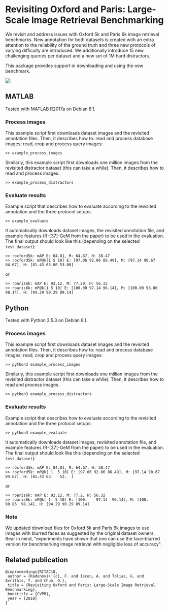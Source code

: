 # Revisiting Oxford and Paris: Large-Scale Image Retrieval Benchmarking

We revisit and address issues with Oxford 5k and Paris 6k image retrieval benchmarks. New annotation for both datasets is created with an extra attention to the reliability of the ground truth and three new protocols of varying difficulty are introduced. We additionally introduce 15 new challenging queries per dataset and a new set of 1M hard distractors.

This package provides support in downloading and using the new benchmark.

<img src="http://cmp.felk.cvut.cz/revisitop/img/revisitop_teaser_medium.png" width=\textwidth/>

## MATLAB

Tested with MATLAB R2017a on Debian 8.1.

### Process images

This example script first downloads dataset images and the revisited annotation files. Then, it describes how to: read and process database images; read, crop and process query images:
```
>> example_process_images
```
Similarly, this example script first downloads one million images from the revisited distractor dataset (this can take a while). Then, it describes how to read and process images.
```
>> example_process_distractors
```

### Evaluate results

Example script that describes how to evaluate according to the revisited annotation and the three protocol setups:
```
>> example_evaluate
```
It automatically downloads dataset images, the revisited annotation file, and example features (R-[37]-GeM from the paper) to be used in the evaluation.
The final output should look like this (depending on the selected ```test_dataset```):
```
>> roxford5k: mAP E: 84.81, M: 64.67, H: 38.47
>> roxford5k: mP@k[1 5 10] E: [97.06 92.06 86.49], M: [97.14 90.67 84.67], H: [81.43 63.00 53.00]
```
or
```
>> rparis6k: mAP E: 92.12, M: 77.20, H: 56.32
>> rparis6k: mP@k[1 5 10] E: [100.00 97.14 96.14], M: [100.00 98.86 98.14], H: [94.29 90.29 89.14]
```

## Python

Tested with Python 3.5.3 on Debian 8.1.

### Process images

This example script first downloads dataset images and the revisited annotation files. Then, it describes how to: read and process database images; read, crop and process query images:
```
>> python3 example_process_images
```
Similarly, this example script first downloads one million images from the revisited distractor dataset (this can take a while). Then, it describes how to read and process images.
```
>> python3 example_process_distractors
```

### Evaluate results

Example script that describes how to evaluate according to the revisited annotation and the three protocol setups:
```
>> python3 example_evaluate
```
It automatically downloads dataset images, revisited annotation file, and example features (R-[37]-GeM from the paper) to be used in the evaluation.
The final output should look like this (depending on the selected ```test_dataset```):
```
>> roxford5k: mAP E: 84.81, M: 64.67, H: 38.47
>> roxford5k: mP@k[ 1  5 10] E: [97.06 92.06 86.49], M: [97.14 90.67 84.67], H: [81.43 63.   53.  ]
```
or
```
>> rparis6k: mAP E: 92.12, M: 77.2, H: 56.32
>> rparis6k: mP@k[ 1  5 10] E: [100.    97.14  96.14], M: [100.    98.86  98.14], H: [94.29 90.29 89.14]
```

### Note

We updated download files for [Oxford 5k](https://www.robots.ox.ac.uk/~vgg/data/oxbuildings/) and [Paris 6k](https://www.robots.ox.ac.uk/~vgg/data/parisbuildings/) images to use images with blurred faces as suggested by the original dataset owners. Bear in mind, "experiments have shown that one can use the face-blurred version for benchmarking image retrieval with negligible loss of accuracy".

## Related publication

```
@inproceedings{RITAC18,
 author = {Radenovi\'{c}, F. and Iscen, A. and Tolias, G. and Avrithis, Y. and Chum, O.},
 title = {Revisiting Oxford and Paris: Large-Scale Image Retrieval Benchmarking},
 booktitle = {CVPR},
 year = {2018}
}
```
